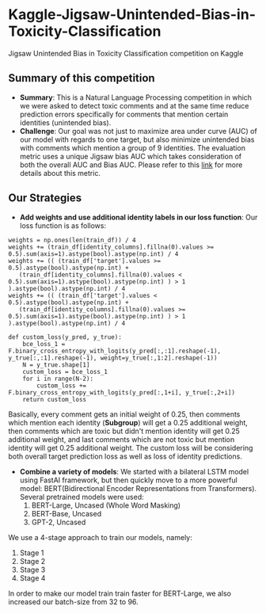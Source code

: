 # Kaggle-Jigsaw-Unintended-Bias-in-Toxicity-Classification
Jigsaw Unintended Bias in Toxicity Classification competition on Kaggle

## Summary of this competition
 - **Summary**: This is a Natural Language Processing competition in which we were asked to detect toxic comments and at the same time reduce prediction errors specifically for comments that mention certain identities (unintended bias).
 - **Challenge**: Our goal was not just to maximize area under curve (AUC) of our model with regards to one target, but also minimize unintended bias with comments which mention a group of 9 identities. The evaluation metric uses a unique Jigsaw bias AUC which takes consideration of both the overall AUC and Bias AUC. Please refer to this [link](https://www.kaggle.com/c/jigsaw-unintended-bias-in-toxicity-classification/overview/evaluation) for more details about this metric.

## Our Strategies

- **Add weights and use additional identity labels in our loss function**: Our loss function is as follows:

 ```
 weights = np.ones(len(train_df)) / 4
 weights += (train_df[identity_columns].fillna(0).values >= 0.5).sum(axis=1).astype(bool).astype(np.int) / 4
 weights += (( (train_df['target'].values >= 0.5).astype(bool).astype(np.int) +
    (train_df[identity_columns].fillna(0).values < 0.5).sum(axis=1).astype(bool).astype(np.int) ) > 1 ).astype(bool).astype(np.int) / 4
 weights += (( (train_df['target'].values < 0.5).astype(bool).astype(np.int) +
    (train_df[identity_columns].fillna(0).values >= 0.5).sum(axis=1).astype(bool).astype(np.int) ) > 1 ).astype(bool).astype(np.int) / 4
 ```

 ```
 def custom_loss(y_pred, y_true):
     bce_loss_1 = F.binary_cross_entropy_with_logits(y_pred[:,:1].reshape(-1), y_true[:,:1].reshape(-1), weight=y_true[:,1:2].reshape(-1))   
     N = y_true.shape[1]
     custom_loss = bce_loss_1
     for i in range(N-2):
         custom_loss += F.binary_cross_entropy_with_logits(y_pred[:,1+i], y_true[:,2+i])
     return custom_loss
 ```
Basically, every comment gets an initial weight of 0.25, then comments which mention each identity (**Subgroup**) will get a 0.25 additional weight, then comments which are toxic but didn't mention identity will get 0.25 additional weight, and last comments which are not toxic but mention identity will get 0.25 additional weight. The custom loss will be considering both overall target prediction loss as well as loss of identity predictions.

- **Combine a variety of models**: We started with a bilateral LSTM model using FastAI framework, but then quickly move to a more powerful model: BERT(Bidirectional Encoder Representations from Transformers). Several pretrained models were used: 
  1. BERT-Large, Uncased (Whole Word Masking) 
  2. BERT-Base, Uncased
  3. GPT-2, Uncased

We use a 4-stage approach to train our models, namely: 
  1. Stage 1
  2. Stage 2
  3. Stage 3
  4. Stage 4

In order to make our model train train faster for BERT-Large, we also increased our batch-size from 32 to 96.





